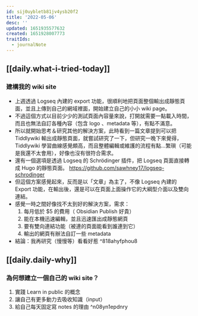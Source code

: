 ```yaml
---
id: sij0uybletb81jv4ysb20f2
title: '2022-05-06'
desc: ''
updated: 1651935577632
created: 1651928007773
traitIds:
  - journalNote
---
```


## [[daily.what-i-tried-today]]

### 建構我的 wiki site
- 上週透過 Logseq 內建的 export 功能，很順利地把頁面整個輸出成靜態頁面，並且上傳到自己的網域裡面，開始建立自己的小小 wiki page。
- 不過這個方式以目前少少的測試頁面內容量來說，打開就需要一點載入時間，而且也無法自訂各種內容（包含 logo 、metadata 等），有點不滿意。
- 所以就開始思考＆研究其他的解決方案，此時看到一篇文章提到可以把 Tiddlywiki 輸出成靜態頁面，就嘗試研究了一下，但研究一晚下來覺得， Tiddlywiki 學習曲線感覺頗高，而且整體編輯或維護的流程有點...繁瑣（可能是我還不太會用），好像也沒有很符合需求。
- 還有一個選項是透過 Logseq 的 Schrödinger 插件，把 Logseq 頁面直接轉成 Hugo 的靜態頁面。 https://github.com/sawhney17/logseq-schrodinger
- 但這個方案感覺起來，反而是以「文章」為主了，不像 Logseq 內建的 Export 功能，在輸出後，還是可以在頁面上面操作它的大綱型介面以及雙向連結。
- 感覺一時之間好像找不太到好的解決方案，需求：
    1. 每月低於 $5 的費用（ Obsidian Publish 好貴）
    2. 能在本機迅速編輯，並且迅速匯出成靜態網頁
    3. 要有雙向連結功能（被連的頁面能看到誰連到它）
    4. 輸出的網頁有辦法自訂一些 metadata
- 結論：我再研究（慢慢等）看看好惹 ^818ahyfphou8

## [[daily.daily-why]]

### 為何想建立一個自己的 wiki site？
1. 實踐 Learn in public 的概念
2. 讓自己有更多動力去吸收知識（input）
3. 給自己每天固定寫 notes 的理由 ^n08yn1epdnry
